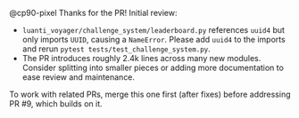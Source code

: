 @cp90-pixel Thanks for the PR! Initial review:
- `luanti_voyager/challenge_system/leaderboard.py` references `uuid4` but only imports `UUID`, causing a `NameError`. Please add `uuid4` to the imports and rerun `pytest tests/test_challenge_system.py`.
- The PR introduces roughly 2.4k lines across many new modules. Consider splitting into smaller pieces or adding more documentation to ease review and maintenance.

To work with related PRs, merge this one first (after fixes) before addressing PR #9, which builds on it.
